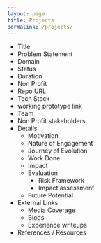 ```yaml
---
layout: page
title: Projects
permalink: /projects/
---
```


- Title
- Problem Statement
- Domain
- Status
- Duration
- Non Profit
- Repo URL
- Tech Stack
- working prototype link
- Team
- Non Profit stakeholders
- Details
	- Motivation
	- Nature of Engagement
 	- Journey of Evolution
 	- Work Done
 	- Impact
 	- Evaluation 
 		- Risk Framework
 		- Impact assessment 
 	- Future Potential
- External Links
 	- Media Coverage
 	- Blogs
 	- Experience writeups 
- References / Resources

